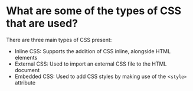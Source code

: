 # What are some of the types of CSS that are used?
There are three main types of CSS present:

- Inline CSS: Supports the addition of CSS inline, alongside HTML elements
- External CSS: Used to import an external CSS file to the HTML document
- Embedded CSS: Used to add CSS styles by making use of the <`style>` attribute
